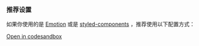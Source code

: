 ### 推荐设置

如果你使用的是 [Emotion](https://emotion.sh/docs/introduction) 或是 [styled-components](https://styled-components.com/) ，推荐使用以下配置方式：

[Open in codesandbox](https://codesandbox.io/s/x6lpq)